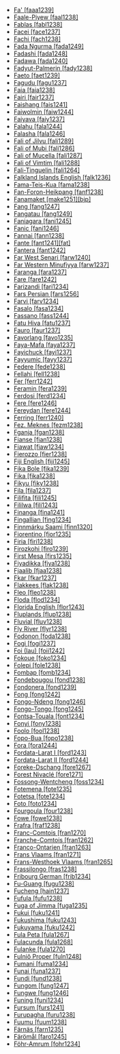 - [Fa' [faaa1239]](tree/atla1278/volt1241/benu1247/bant1294/sout3152/wide1239/narr1282/mbam1249/sout3350/bami1239/east2862/fefe1239/cent2037/faaa1239/md.ini)
- [Faale-Piyew [faal1238]](tree/atla1278/volt1241/nort3149/came1255/mbum1257/nort2773/tupu1245/tupu1244/faal1238/md.ini)
- [Fablas [fabl1238]](tree/indo1319/clas1257/ital1284/lati1262/lati1263/impe1234/roma1334/ital1285/west2813/shif1234/nort3208/gall1280/oila1234/cent2283/macr1273/circ1240/hait1244/fabl1238/md.ini)
- [Facei [face1237]](tree/aust1307/mala1545/cent2237/cent2245/cent2254/west2817/buru1321/sula1247/sula1248/sula1245/face1237/md.ini)
- [Fachi [fach1238]](tree/saha1256/west2505/kanu1279/kanu1281/east2718/bilm1238/fach1238/md.ini)
- [Fada Ngurma [fada1249]](tree/atla1278/nort3146/peul1234/fula1264/west2454/fada1249/md.ini)
- [Fadashi [fada1248]](tree/bert1248/fada1248/md.ini)
- [Fadawa [fada1240]](tree/saha1256/west2505/kanu1279/kanu1281/cent2050/fada1240/md.ini)
- [Fadyut-Palmerin [fady1238]](tree/atla1278/nort3146/peul1234/sere1260/fady1238/md.ini)
- [Faeto [faet1239]](tree/indo1319/clas1257/ital1284/lati1262/lati1263/impe1234/roma1334/ital1285/west2813/shif1234/nort3208/gall1280/oila1234/fran1269/fran1260/faet1239/md.ini)
- [Fagudu [fagu1237]](tree/aust1307/mala1545/cent2237/cent2245/cent2254/west2817/buru1321/sula1247/sula1248/sula1245/fagu1237/md.ini)
- [Faia [faia1238]](tree/lake1255/tari1255/west2582/fayu1239/kiri1256/faia1238/md.ini)
- [Fairi [fair1237]](tree/aust1307/mala1545/cent2237/east2712/sout2850/sout3229/cend1238/biak1249/biak1250/biak1248/fair1237/md.ini)
- [Faishang [fais1241]](tree/afro1255/chad1250/west2785/west2790/west2712/warj1254/miya1266/fais1241/md.ini)
- [Faiwolmin [faiw1244]](tree/nucl1709/cent2116/awyu1265/okok1235/okkk1242/moun1253/faiw1243/faiw1244/md.ini)
- [Faiyava [faiy1237]](tree/aust1307/mala1545/cent2237/east2712/ocea1241/west2818/papu1253/nucl1744/nort2848/bwai1241/bwai1244/bwai1242/faiy1237/md.ini)
- [Falahu [fala1244]](tree/aust1307/mala1545/cent2237/cent2245/cent2254/west2817/buru1321/sula1247/sula1248/sula1245/fala1244/md.ini)
- [Falasha [fala1246]](tree/afro1255/cush1243/cent2193/nort3158/qima1242/fala1246/md.ini)
- [Fali of Jilvu [fali1289]](tree/afro1255/chad1250/bium1280/sout3145/bium1271/gude1247/gude1248/fali1290/gude1246/fali1289/md.ini)
- [Fali of Mubi [fali1286]](tree/afro1255/chad1250/bium1280/sout3145/bium1271/gude1247/gude1248/fali1290/gude1246/fali1286/md.ini)
- [Fali of Mucella [fali1287]](tree/afro1255/chad1250/bium1280/sout3145/bium1271/gude1247/gude1248/fali1290/gude1246/fali1287/md.ini)
- [Fali of Vimtim [fali1288]](tree/afro1255/chad1250/bium1280/sout3145/bium1271/gude1247/gude1248/fali1290/gude1246/fali1288/md.ini)
- [Fali-Tinguelin [fali1264]](tree/atla1278/volt1241/unun9902/adam1254/sout2782/fali1264/md.ini)
- [Falkland Islands English [falk1236]](tree/indo1319/clas1257/germ1287/nort3152/west2793/nort3175/angl1264/angl1265/late1254/merc1242/macr1271/stan1293/sout3281/sout3282/sout3284/falk1236/md.ini)
- [Fama-Teis-Kua [fama1238]](tree/kadu1256/cent2229/east2424/kron1241/fama1238/md.ini)
- [Fan-Foron-Heikpang [fanf1238]](tree/atla1278/volt1241/benu1247/benu1248/bero1241/iten1244/bero1242/fanf1238/md.ini)
- [Fanamaket [make1251][bjp]](tree/aust1307/mala1545/cent2237/east2712/ocea1241/west2818/meso1253/newi1242/stge1234/tang1348/make1251/md.ini)
- [Fang [fang1247]](tree/atla1278/volt1241/benu1247/bant1294/sout3152/narr1281/bant1295/basa1292/yaun1239/fang1246/fang1247/md.ini)
- [Fangatau [fang1249]](tree/aust1307/mala1545/cent2237/east2712/ocea1241/cent2060/east2445/poly1242/nucl1485/nort3246/solo1260/cent2298/east2449/cent2062/tuam1242/fang1249/md.ini)
- [Faniagara [fani1245]](tree/atla1278/volt1241/nort3149/gura1261/samu1243/wara1292/fani1245/md.ini)
- [Fanic [fani1246]](tree/nucl1709/fini1244/huon1246/west2795/rawl1234/pind1245/dedu1240/fani1246/md.ini)
- [Fannai [fann1238]](tree/sino1245/kuki1245/kuki1246/cent2330/cent2005/mizo1244/lush1249/fann1238/md.ini)
- [Fante [fant1241][fat]](tree/atla1278/volt1241/kwav1236/nyoa1234/poto1254/tano1248/cent2262/akan1251/akan1250/fant1241/md.ini)
- [Fantera [fant1242]](tree/atla1278/volt1241/nort3149/senu1239/sout3153/nafa1258/fant1242/md.ini)
- [Far West Senari [farw1240]](tree/atla1278/volt1241/nort3149/senu1239/ceba1235/farw1240/md.ini)
- [Far Western Minufiyya [farw1237]](tree/afro1255/semi1276/west2786/cent2236/arab1394/arab1395/egyp1251/egyp1254/egyp1253/west2938/farw1237/md.ini)
- [Faranga [fara1237]](tree/maba1274/maba1275/maba1276/nucl1441/kend1253/fara1237/md.ini)
- [Fare [fare1242]](tree/cent2225/memb1239/mang1425/lese1245/lese1243/fare1242/md.ini)
- [Farizandi [fari1234]](tree/indo1319/clas1257/indo1320/iran1269/cent2317/cent2318/nort3177/cent2264/nucl1790/kash1282/nata1252/fari1234/md.ini)
- [Fars Persian [fars1256]](tree/indo1319/clas1257/indo1320/iran1269/sout3157/midd1352/mode1259/fars1254/fars1255/west2369/sout3360/fars1256/md.ini)
- [Farvi [farv1234]](tree/indo1319/clas1257/indo1320/iran1269/cent2317/cent2318/nort3177/cent2264/kavi1234/farv1234/md.ini)
- [Fasalo [fasa1234]](tree/mand1469/west2780/mand1431/sout2842/mend1263/loma1259/toma1245/cent2376/fasa1234/md.ini)
- [Fassano [fass1244]](tree/indo1319/clas1257/ital1284/lati1262/lati1263/impe1234/roma1334/ital1285/west2813/shif1234/nort3208/gall1280/ladi1250/fass1244/md.ini)
- [Fatu Hiva [fatu1237]](tree/aust1307/mala1545/cent2237/east2712/ocea1241/cent2060/east2445/poly1242/nucl1485/nort3246/solo1260/cent2298/east2449/cent2062/marq1246/sout2866/fatu1237/md.ini)
- [Fauro [faur1237]](tree/aust1307/mala1545/cent2237/east2712/ocea1241/west2818/meso1253/newi1242/stge1234/nort3225/mono1280/mono1273/faur1237/md.ini)
- [Favorlang [favo1235]](tree/aust1307/west2572/cent2106/babu1240/favo1235/md.ini)
- [Faya-Mafa [faya1237]](tree/aust1307/mala1545/cent2237/east2712/sout2850/sout3229/raja1255/sout3231/cent2270/sawa1247/faya1237/md.ini)
- [Fayichuck [fayi1237]](tree/aust1307/mala1545/cent2237/east2712/ocea1241/micr1243/micr1244/cent2276/west2844/pona1247/truk1243/nucl1749/cent2290/east2764/mort1238/chuu1238/fayi1237/md.ini)
- [Fayyumic [fayy1237]](tree/afro1255/egyp1245/copt1239/midd1332/fayy1237/md.ini)
- [Federe [fede1238]](tree/afro1255/chad1250/west2785/west2790/west2712/warj1254/miya1266/fede1238/md.ini)
- [Fellahi [fell1238]](tree/afro1255/semi1276/west2786/cent2236/arab1394/arab1395/leva1239/sout3123/fell1238/md.ini)
- [Fer [ferr1242]](tree/atla1278/volt1241/benu1247/kain1275/cent2242/duka1247/duka1250/main1281/kagf1238/ferr1242/md.ini)
- [Feramin [fera1239]](tree/nucl1709/cent2116/awyu1265/okok1235/okkk1242/moun1253/tele1256/fera1239/md.ini)
- [Ferdosi [ferd1234]](tree/indo1319/clas1257/indo1320/iran1269/sout3157/midd1352/mode1259/fars1254/fars1255/west2369/east2871/khor1275/ferd1234/md.ini)
- [Fere [fere1246]](tree/atla1278/volt1241/nort3149/gura1261/cent2243/sout3164/grus1239/nort2782/nuna1234/kase1253/fere1246/md.ini)
- [Fereydan [fere1244]](tree/kart1248/geor1252/geor1253/nucl1302/east2870/fere1244/md.ini)
- [Ferring [ferr1240]](tree/indo1319/clas1257/germ1287/nort3152/west2793/nort3175/angl1264/fris1239/nort2626/insu1255/fohr1234/ferr1240/md.ini)
- [Fez. Meknes [fezm1238]](tree/afro1255/semi1276/west2786/cent2236/arab1394/arab1395/nort3191/moro1295/moro1292/fezm1238/md.ini)
- [Fganja [fgan1238]](tree/atla1278/nort3146/cent2230/bakk1238/bala1300/bala1302/fgan1238/md.ini)
- [Fianse [fian1238]](tree/atla1278/volt1241/kwav1236/nyoa1234/poto1254/tano1248/cent2262/akan1251/wasa1244/fian1238/md.ini)
- [Fiawat [fiaw1234]](tree/aust1307/mala1545/cent2237/east2712/sout2850/sout3229/raja1255/sala1285/made1253/fiaw1234/md.ini)
- [Fierozzo [fier1238]](tree/indo1319/clas1257/germ1287/nort3152/west2793/high1289/high1286/midd1349/mode1258/baye1239/glob1242/moch1255/fier1238/md.ini)
- [Fiji English [fiji1245]](tree/indo1319/clas1257/germ1287/nort3152/west2793/nort3175/angl1264/angl1265/late1254/merc1242/macr1271/stan1293/fiji1245/md.ini)
- [Fika Bole [fika1239]](tree/afro1255/chad1250/west2785/west2714/west2799/west2715/bole1261/nucl1735/gala1265/kirf1234/ngam1283/bola1254/nucl1695/fika1239/md.ini)
- [Fika [fika1238]](tree/unat1236/afro1259/daza1244/fika1238/md.ini)
- [Fikyu [fiky1238]](tree/atla1278/volt1241/benu1247/juku1257/kute1248/fiky1238/md.ini)
- [Fila [fila1237]](tree/aust1307/mala1545/cent2237/east2712/ocea1241/cent2060/east2445/poly1242/nucl1485/vanu1245/mele1252/mele1250/fila1237/md.ini)
- [Filifita [fili1245]](tree/nucl1708/komb1276/arap1279/mufi1239/mufi1238/fili1245/md.ini)
- [Fililwa [fili1243]](tree/atla1278/volt1241/benu1247/bant1294/sout3152/narr1281/east2731/tumb1253/tumb1252/tumb1250/fili1243/md.ini)
- [Finanga [fina1241]](tree/mand1469/west2780/mand1431/cent2047/mand1432/mand1433/mand1434/mand1435/east2425/mani1303/maho1249/fina1241/md.ini)
- [Fingallian [fing1234]](tree/indo1319/clas1257/germ1287/nort3152/west2793/nort3175/angl1264/angl1265/late1254/merc1242/macr1271/stan1293/iris1255/sout3298/east2834/fing1234/md.ini)
- [Finnmárku Saami [finn1320]](tree/ural1272/saam1281/west2390/cent2240/nort2671/finn1320/md.ini)
- [Fiorentino [fior1235]](tree/indo1319/clas1257/ital1284/lati1262/lati1263/impe1234/roma1334/ital1285/ital1286/ital1287/ital1282/fior1235/md.ini)
- [Firia [firi1238]](tree/mand1469/west2780/mand1431/cent2047/susu1249/yalu1240/firi1238/md.ini)
- [Firozkohi [firo1239]](tree/indo1319/clas1257/indo1320/iran1269/sout3157/midd1352/mode1259/fars1254/fars1255/east2745/aima1241/firo1239/md.ini)
- [First Mesa [firs1235]](tree/utoa1244/nort2953/hopi1249/firs1235/md.ini)
- [Fiyadikka [fiya1238]](tree/nubi1251/nobi1239/nobi1240/fiya1238/md.ini)
- [Fjaalib [fjaa1238]](tree/atla1278/nort3146/cent2230/bakk1238/bala1300/bala1302/fjaa1238/md.ini)
- [Fkar [fkar1237]](tree/west1493/sout1499/tehi1237/fkar1237/md.ini)
- [Flakkees [flak1238]](tree/indo1319/clas1257/germ1287/nort3152/west2793/macr1270/midd1347/mode1257/sout3292/zeeu1239/zeeu1238/flak1238/md.ini)
- [Fleo [fleo1238]](tree/atla1278/volt1241/krua1234/west2485/weea1234/guer1244/guer1240/weso1238/fleo1238/md.ini)
- [Floda [flod1234]](tree/indo1319/clas1257/germ1287/nort3152/nort3160/nort3266/east2780/dale1238/vast1234/nedr1234/flod1234/md.ini)
- [Florida English [flor1243]](tree/indo1319/clas1257/germ1287/nort3152/west2793/nort3175/angl1264/angl1265/late1254/merc1242/macr1271/stan1293/nort3314/sout3300/flor1243/md.ini)
- [Fluplands [flup1238]](tree/indo1319/clas1257/germ1287/nort3152/west2793/macr1270/midd1347/mode1257/sout3292/zeeu1239/zeeu1238/flup1238/md.ini)
- [Fluvial [fluv1238]](tree/atla1278/nort3146/cent2230/bakk1238/jool1234/jola1264/fhjo1234/jola1262/fluv1238/md.ini)
- [Fly River [flyr1238]](tree/tabo1241/flyr1238/md.ini)
- [Fodonon [foda1238]](tree/atla1278/volt1241/nort3149/senu1239/ceba1235/foda1238/md.ini)
- [Fogi [fogi1237]](tree/aust1307/mala1545/cent2237/cent2245/cent2254/west2817/buru1321/sula1247/buru1322/buru1303/fogi1237/md.ini)
- [Foi (Iau) [foii1242]](tree/lake1255/tari1255/cent2110/iauu1242/foii1242/md.ini)
- [Fokoue [foko1234]](tree/atla1278/volt1241/benu1247/bant1294/sout3152/wide1239/narr1282/mbam1249/sout3350/bami1239/west2958/bamb1272/yemb1246/sout3351/foko1234/md.ini)
- [Folepi [fole1238]](tree/atla1278/volt1241/benu1247/bant1294/sout3152/wide1239/narr1282/momo1242/mund1338/mund1327/fole1238/md.ini)
- [Fombap [fomb1234]](tree/atla1278/volt1241/benu1247/bant1294/sout3152/wide1239/narr1282/mbam1249/sout3350/bami1239/west2958/bamb1272/yemb1246/sout3351/fomb1234/md.ini)
- [Fondebougou [fond1238]](tree/atla1278/volt1241/nort3149/senu1239/sout3153/tagb1262/tagw1240/tagb1263/kati1273/fond1238/md.ini)
- [Fondonera [fond1239]](tree/atla1278/volt1241/benu1247/bant1294/sout3152/wide1239/narr1282/mbam1249/sout3350/bami1239/west2958/bamb1272/yemb1246/sout3351/fond1239/md.ini)
- [Fong [fong1242]](tree/atla1278/volt1241/benu1247/bant1294/sout3152/narr1281/bant1295/basa1292/yaun1239/ewon1241/ewon1239/fong1242/md.ini)
- [Fongo-Ndeng [fong1246]](tree/atla1278/volt1241/benu1247/bant1294/sout3152/wide1239/narr1282/mbam1249/sout3350/bami1239/west2958/bamb1272/yemb1246/sout3351/fong1246/md.ini)
- [Fongo-Tongo [fong1245]](tree/atla1278/volt1241/benu1247/bant1294/sout3152/wide1239/narr1282/mbam1249/sout3350/bami1239/west2958/bamb1272/yemb1246/nucl1411/fong1245/md.ini)
- [Fontsa-Touala [font1234]](tree/atla1278/volt1241/benu1247/bant1294/sout3152/wide1239/narr1282/mbam1249/sout3350/bami1239/west2958/bamb1272/yemb1246/sout3351/font1234/md.ini)
- [Fonyi [fony1238]](tree/atla1278/nort3146/cent2230/bakk1238/jool1234/jola1264/jola1263/fony1238/md.ini)
- [Foolo [fool1238]](tree/atla1278/volt1241/nort3149/senu1239/sout3153/tagb1262/djim1235/fool1238/md.ini)
- [Fopo-Bua [fopo1238]](tree/atla1278/volt1241/krua1234/west2485/greb1257/greb1256/nort3193/nort2810/fopo1238/md.ini)
- [Fora [fora1244]](tree/atla1278/nort3146/cent2230/bakk1238/bala1300/bala1301/fora1244/md.ini)
- [Fordata-Larat I [ford1243]](tree/aust1307/mala1545/cent2237/cent2245/keit1238/keif1237/ford1242/ford1243/md.ini)
- [Fordata-Larat II [ford1244]](tree/aust1307/mala1545/cent2237/cent2245/keit1238/keif1237/ford1242/ford1244/md.ini)
- [Foreke-Dschang [fore1267]](tree/atla1278/volt1241/benu1247/bant1294/sout3152/wide1239/narr1282/mbam1249/sout3350/bami1239/west2958/bamb1272/yemb1246/sout3351/fore1267/md.ini)
- [Forest Nivaclé [fore1271]](tree/mata1289/mata1290/niva1238/fore1271/md.ini)
- [Fossong-Wentcheng [foss1234]](tree/atla1278/volt1241/benu1247/bant1294/sout3152/wide1239/narr1282/mbam1249/sout3350/bami1239/west2958/bamb1272/yemb1246/sout3351/foss1234/md.ini)
- [Fotemena [fote1235]](tree/atla1278/volt1241/benu1247/bant1294/sout3152/wide1239/narr1282/mbam1249/sout3350/bami1239/west2958/bamb1272/yemb1246/sout3351/fote1235/md.ini)
- [Fotetsa [fote1234]](tree/atla1278/volt1241/benu1247/bant1294/sout3152/wide1239/narr1282/mbam1249/sout3350/bami1239/west2958/bamb1272/yemb1246/sout3351/fote1234/md.ini)
- [Foto [foto1234]](tree/atla1278/volt1241/benu1247/bant1294/sout3152/wide1239/narr1282/mbam1249/sout3350/bami1239/west2958/bamb1272/yemb1246/sout3351/foto1234/md.ini)
- [Fourgoula [four1238]](tree/atla1278/volt1241/nort3149/senu1239/sout3153/tagb1262/tagw1240/tagb1263/kati1273/four1238/md.ini)
- [Fowe [fowe1238]](tree/nucl1709/kain1273/goro1272/nucl1760/nucl1756/sian1257/fowe1238/md.ini)
- [Frafra [fraf1238]](tree/atla1278/volt1241/nort3149/gura1261/cent2243/nort2777/bwam1248/otiv1239/nucl1743/gurm1247/west2461/nucl1748/nort3234/moss1237/fraf1239/fare1241/fraf1238/md.ini)
- [Franc-Comtois [fran1270]](tree/indo1319/clas1257/ital1284/lati1262/lati1263/impe1234/roma1334/ital1285/west2813/shif1234/nort3208/gall1280/oila1234/cent2283/macr1273/glob1239/stan1290/lang1337/fran1270/md.ini)
- [Franche-Comtois [fran1262]](tree/indo1319/clas1257/ital1284/lati1262/lati1263/impe1234/roma1334/ital1285/west2813/shif1234/nort3208/gall1280/oila1234/fran1269/fran1260/fran1262/md.ini)
- [Franco-Ontarien [fran1263]](tree/indo1319/clas1257/ital1284/lati1262/lati1263/impe1234/roma1334/ital1285/west2813/shif1234/nort3208/gall1280/oila1234/cent2283/macr1273/glob1239/stan1290/fran1263/md.ini)
- [Frans Vlaams [fran1271]](tree/indo1319/clas1257/germ1287/nort3152/west2793/macr1270/midd1347/mode1257/sout3292/vlaa1240/fran1265/fran1271/md.ini)
- [Frans-Westhoek Vlaams [fran1265]](tree/indo1319/clas1257/germ1287/nort3152/west2793/macr1270/midd1347/mode1257/sout3292/vlaa1240/fran1265/md.ini)
- [Frassilongo [fras1238]](tree/indo1319/clas1257/germ1287/nort3152/west2793/high1289/high1286/midd1349/mode1258/baye1239/glob1242/moch1255/fras1238/md.ini)
- [Fribourg German [frib1234]](tree/indo1319/clas1257/germ1287/nort3152/west2793/high1289/high1286/midd1349/mode1258/alem1243/sout3294/swis1247/high1290/frib1234/md.ini)
- [Fu-Guang [fugu1238]](tree/sino1245/sini1245/clas1255/midd1354/ganc1239/fugu1238/md.ini)
- [Fucheng [hain1237]](tree/sino1245/sini1245/minn1248/coas1318/minn1241/qion1239/hain1238/hain1237/md.ini)
- [Fufula [fufu1238]](tree/atla1278/volt1241/nort3149/gura1261/cent2243/nort2777/bwam1248/otiv1239/nucl1743/gurm1247/west2461/nucl1748/nort3234/safa1246/daga1276/cent2291/sout3209/wali1263/fufu1238/md.ini)
- [Fuga of Jimma [fuga1235]](tree/gong1255/yems1235/fuga1235/md.ini)
- [Fukui [fuku1241]](tree/japo1237/japa1256/japa1258/nucl1643/west2607/hoku1242/fuku1241/md.ini)
- [Fukushima [fuku1243]](tree/japo1237/japa1256/japa1258/nucl1643/east2526/toho1244/sout2953/fuku1243/md.ini)
- [Fukuyama [fuku1242]](tree/japo1237/japa1256/japa1258/nucl1643/west2607/chug1253/fuku1242/md.ini)
- [Fula Peta [fula1267]](tree/atla1278/nort3146/peul1234/fula1264/pula1262/fula1267/md.ini)
- [Fulacunda [fula1268]](tree/atla1278/nort3146/peul1234/fula1264/pula1263/fula1268/md.ini)
- [Fulanke [fula1270]](tree/mand1469/west2780/mand1431/cent2047/mand1432/mand1433/mand1434/mand1435/west2499/kita1248/kita1249/fula1270/md.ini)
- [Fulniô Proper [fuln1248]](tree/fuln1247/fuln1248/md.ini)
- [Fumani [fuma1234]](tree/indo1319/clas1257/indo1320/iran1269/cent2317/cent2318/nort3177/casp1236/gila1242/gila1241/west2931/fuma1234/md.ini)
- [Funai [funa1237]](tree/aust1307/mala1545/cent2237/cent2245/timo1259/west2545/helo1243/funa1237/md.ini)
- [Fundi [fund1238]](tree/atla1278/volt1241/benu1247/bant1294/sout3152/narr1281/east2731/nort3203/nort3209/coas1317/saba1282/swah1254/momb1256/swah1253/fund1238/md.ini)
- [Fungom [fung1247]](tree/atla1278/volt1241/benu1247/bant1294/sout3152/wide1239/narr1282/ring1243/cent2385/cent2275/mmen1239/mmen1238/fung1247/md.ini)
- [Fungwe [fung1246]](tree/atla1278/volt1241/benu1247/bant1294/sout3152/narr1281/east2731/tumb1253/tumb1252/tumb1250/fung1246/md.ini)
- [Funing [funi1234]](tree/sino1245/sini1245/minn1248/coas1318/mind1253/funi1234/md.ini)
- [Fursum [furs1241]](tree/afro1255/chad1250/west2785/west2790/west2712/warj1254/miya1266/furs1241/md.ini)
- [Furupagha [furu1238]](tree/ijoi1239/ijoo1239/west2446/izon1238/furu1238/md.ini)
- [Fuumu [fuum1238]](tree/atla1278/volt1241/benu1247/bant1294/sout3152/narr1281/cent2260/west2968/nzad1235/lwer1234/ding1244/loan1238/kwil1238/kasa1251/moye1234/inte1264/teke1274/fuum1238/md.ini)
- [Färnäs [farn1235]](tree/indo1319/clas1257/germ1287/nort3152/nort3160/nort3266/east2780/dale1238/oste1242/ovan1234/mora1274/farn1235/md.ini)
- [Färömål [faro1245]](tree/indo1319/clas1257/germ1287/nort3152/nort3160/nort3266/gutn1238/faro1245/md.ini)
- [Föhr-Amrum [fohr1234]](tree/indo1319/clas1257/germ1287/nort3152/west2793/nort3175/angl1264/fris1239/nort2626/insu1255/fohr1234/md.ini)
